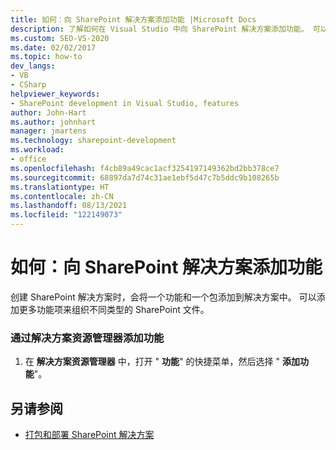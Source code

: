 ```yaml
---
title: 如何：向 SharePoint 解决方案添加功能 |Microsoft Docs
description: 了解如何在 Visual Studio 中向 SharePoint 解决方案添加功能。 可以添加更多功能项来组织不同类型的 SharePoint 文件。
ms.custom: SEO-VS-2020
ms.date: 02/02/2017
ms.topic: how-to
dev_langs:
- VB
- CSharp
helpviewer_keywords:
- SharePoint development in Visual Studio, features
author: John-Hart
ms.author: johnhart
manager: jmartens
ms.technology: sharepoint-development
ms.workload:
- office
ms.openlocfilehash: f4cb89a49cac1acf3254197149362bd2bb378ce7
ms.sourcegitcommit: 68897da7d74c31ae1ebf5d47c7b5ddc9b108265b
ms.translationtype: HT
ms.contentlocale: zh-CN
ms.lasthandoff: 08/13/2021
ms.locfileid: "122149073"
---
```

# <a name="how-to-add-a-feature-to-sharepoint-solutions"></a>如何：向 SharePoint 解决方案添加功能
  创建 SharePoint 解决方案时，会将一个功能和一个包添加到解决方案中。 可以添加更多功能项来组织不同类型的 SharePoint 文件。

### <a name="to-add-a-feature-through-solution-explorer"></a>通过解决方案资源管理器添加功能

1. 在 **解决方案资源管理器** 中，打开 " **功能**" 的快捷菜单，然后选择 " **添加功能**"。

## <a name="see-also"></a>另请参阅
- [打包和部署 SharePoint 解决方案](../sharepoint/packaging-and-deploying-sharepoint-solutions.md)
